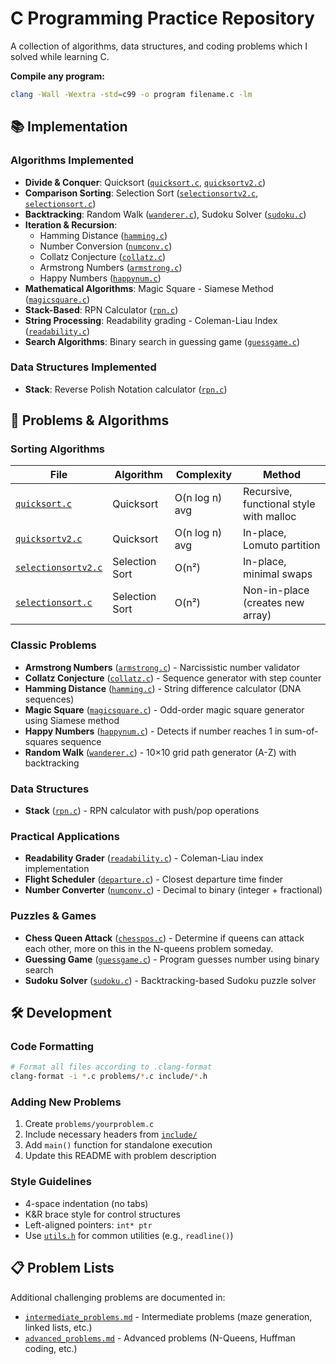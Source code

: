 # C Programming Practice Repository

A collection of algorithms, data structures, and coding problems which I solved while learning C.

**Compile any program:**

```zsh
clang -Wall -Wextra -std=c99 -o program filename.c -lm
```

## 📚 Implementation

### Algorithms Implemented

-   **Divide & Conquer**: Quicksort ([`quicksort.c`](problems/quicksort.c), [`quicksortv2.c`](problems/quicksortv2.c))
-   **Comparison Sorting**: Selection Sort ([`selectionsortv2.c`](problems/selectionsortv2.c), [`selectionsort.c`](problems/selectionsort.c))
-   **Backtracking**: Random Walk ([`wanderer.c`](problems/wanderer.c)), Sudoku Solver ([`sudoku.c`](problems/sudoku.c))
-   **Iteration & Recursion**: 
    - Hamming Distance ([`hamming.c`](problems/hamming.c))
    - Number Conversion ([`numconv.c`](problems/numconv.c))
    - Collatz Conjecture ([`collatz.c`](problems/collatz.c))
    - Armstrong Numbers ([`armstrong.c`](problems/armstrong.c))
    - Happy Numbers ([`happynum.c`](problems/happynum.c))
-   **Mathematical Algorithms**: Magic Square - Siamese Method ([`magicsquare.c`](problems/magicsquare.c))
-   **Stack-Based**: RPN Calculator ([`rpn.c`](problems/rpn.c))
-   **String Processing**: Readability grading - Coleman-Liau Index ([`readability.c`](problems/readability.c))
-   **Search Algorithms**: Binary search in guessing game ([`guessgame.c`](problems/guessgame.c))

### Data Structures Implemented

-   **Stack**: Reverse Polish Notation calculator ([`rpn.c`](problems/rpn.c))

## 📝 Problems & Algorithms

### Sorting Algorithms

| File                                | Algorithm      | Complexity     | Method                                  |
| ----------------------------------- | -------------- | -------------- | --------------------------------------- |
| [`quicksort.c`](problems/quicksort.c)       | Quicksort      | O(n log n) avg | Recursive, functional style with malloc |
| [`quicksortv2.c`](problems/quicksortv2.c)     | Quicksort      | O(n log n) avg | In-place, Lomuto partition              |
| [`selectionsortv2.c`](problems/selectionsortv2.c) | Selection Sort | O(n²)          | In-place, minimal swaps                 |
| [`selectionsort.c`](problems/selectionsort.c)   | Selection Sort | O(n²)          | Non-in-place (creates new array)        |

### Classic Problems

-   **Armstrong Numbers** ([`armstrong.c`](problems/armstrong.c)) - Narcissistic number validator
-   **Collatz Conjecture** ([`collatz.c`](problems/collatz.c)) - Sequence generator with step counter
-   **Hamming Distance** ([`hamming.c`](problems/hamming.c)) - String difference calculator (DNA sequences)
-   **Magic Square** ([`magicsquare.c`](problems/magicsquare.c)) - Odd-order magic square generator using Siamese method
-   **Happy Numbers** ([`happynum.c`](problems/happynum.c)) - Detects if number reaches 1 in sum-of-squares sequence
-   **Random Walk** ([`wanderer.c`](problems/wanderer.c)) - 10×10 grid path generator (A-Z) with backtracking

### Data Structures

-   **Stack** ([`rpn.c`](problems/rpn.c)) - RPN calculator with push/pop operations

### Practical Applications

-   **Readability Grader** ([`readability.c`](problems/readability.c)) - Coleman-Liau index implementation
-   **Flight Scheduler** ([`departure.c`](problems/departure.c)) - Closest departure time finder
-   **Number Converter** ([`numconv.c`](problems/numconv.c)) - Decimal to binary (integer + fractional)

### Puzzles & Games

-   **Chess Queen Attack** ([`chesspos.c`](problems/chesspos.c)) - Determine if queens can attack each other, more on this in the N-queens problem someday.
-   **Guessing Game** ([`guessgame.c`](problems/guessgame.c)) - Program guesses number using binary search
-   **Sudoku Solver** ([`sudoku.c`](problems/sudoku.c)) - Backtracking-based Sudoku puzzle solver

## 🛠️ Development

### Code Formatting

```bash
# Format all files according to .clang-format
clang-format -i *.c problems/*.c include/*.h
```

### Adding New Problems

1. Create `problems/yourproblem.c`
2. Include necessary headers from [`include/`](include/)
3. Add `main()` function for standalone execution
4. Update this README with problem description

### Style Guidelines

-   4-space indentation (no tabs)
-   K&R brace style for control structures
-   Left-aligned pointers: `int* ptr`
-   Use [`utils.h`](include/utils.h) for common utilities (e.g., `readline()`)

## 📋 Problem Lists

Additional challenging problems are documented in:
-   [`intermediate_problems.md`](intermediate_problems.md) - Intermediate problems (maze generation, linked lists, etc.)
-   [`advanced_problems.md`](advanced_problems.md) - Advanced problems (N-Queens, Huffman coding, etc.)